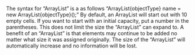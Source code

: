 The syntax for “ArrayList” is a as follows “ArrayList{objectType} name = new ArrayList{objectType}();” By default, an ArrayList will start out with 10 empty cells. If you want to start with an initial capacity, put a number in the parentheses. This does not limit the size the “ArrayList” can expand to. A benefit of an “ArrayList” is that elements may continue to be added no matter what size it was assigned originally. The size of the “ArrayList” will automatically increase and no information will be lost.

